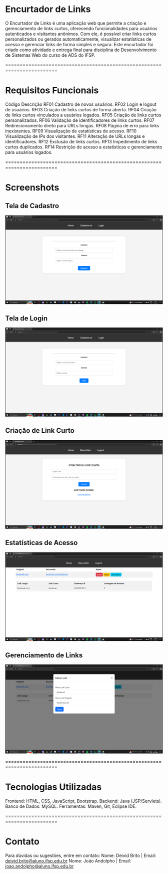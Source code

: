 # Encurtador de Links
O Encurtador de Links é uma aplicação web que permite a criação e gerenciamento de links curtos, oferecendo funcionalidades para usuários autenticados e visitantes anônimos. 
Com ele, é possível criar links curtos personalizados ou gerados automaticamente, visualizar estatísticas de acesso e gerenciar links de forma simples e segura.
Este encurtador foi criado como atividade e entrega final para disciplina de Desenvolvimento de Sistemas Web do curso de ADS do IFSP.

========================================================================

# Requisitos Funcionais
Código	Descrição
RF01	Cadastro de novos usuários.
RF02	Login e logout de usuários.
RF03	Criação de links curtos de forma aberta.
RF04	Criação de links curtos vinculados a usuários logados.
RF05	Criação de links curtos personalizados.
RF06	Validação de identificadores de links curtos.
RF07	Redirecionamento direto para URLs longas.
RF08	Página de erro para links inexistentes.
RF09	Visualização de estatísticas de acesso.
RF10	Visualização de IPs dos visitantes.
RF11	Alteração de URLs longas e identificadores.
RF12	Exclusão de links curtos.
RF13	Impedimento de links curtos duplicados.
RF14	Restrição de acesso a estatísticas e gerenciamento para usuários logados.

========================================================================

# Screenshots
## Tela de Cadastro
![Tela Cadastro](assets/telas/cadastro.png)

## Tela de Login
![Tela Login](assets/telas/login.png)

## Criação de Link Curto
![Criação link](assets/telas/insercaolinklogado.png)

## Estatísticas de Acesso
![Tela Acessos](assets/telas/exibicaolinkscurtos.png)

## Gerenciamento de Links
![Tela Edicao](assets/telas/edicaolinkcurto.png)

========================================================================

# Tecnologias Utilizadas
Frontend: HTML, CSS, JavaScript, Bootstrap.
Backend: Java (JSP/Servlets).
Banco de Dados: MySQL.
Ferramentas: Maven, Git, Eclipse IDE.

========================================================================

# Contato
Para dúvidas ou sugestões, entre em contato:
Nome: Deivid Brito | Email: deivid.brito@aluno.ifsp.edu.br
Nome: João Andolpho | Email: joao.andolpho@aluno.ifsp.edu.br
